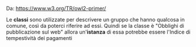 Da: https://www.w3.org/TR/owl2-primer/

Le **classi** sono utilizzate per descrivere un gruppo che hanno qualcosa in comune, così da poterci riferire ad essi.
Quindi se la classe è "Obblighi di pubblicazione sul web" allora un'**istanza** di essa potrebbe essere l'Indice di tempestività dei pagamenti
